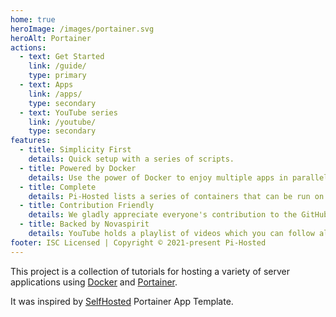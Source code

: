 ```yaml
---
home: true
heroImage: /images/portainer.svg
heroAlt: Portainer
actions:
  - text: Get Started
    link: /guide/
    type: primary
  - text: Apps
    link: /apps/
    type: secondary
  - text: YouTube series
    link: /youtube/
    type: secondary
features:
  - title: Simplicity First
    details: Quick setup with a series of scripts.
  - title: Powered by Docker
    details: Use the power of Docker to enjoy multiple apps in parallel.
  - title: Complete
    details: Pi-Hosted lists a series of containers that can be run on Raspberry Pi.
  - title: Contribution Friendly
    details: We gladly appreciate everyone's contribution to the GitHub repository!
  - title: Backed by Novaspirit
    details: YouTube holds a playlist of videos which you can follow along.
footer: ISC Licensed | Copyright © 2021-present Pi-Hosted
---
```


This project is a collection of tutorials for hosting a variety of server applications using [Docker](https://www.docker.com/) and [Portainer](https://github.com/portainer/portainer).

It was inspired by [SelfHosted](https://github.com/SelfhostedPro/selfhosted_templates) Portainer App Template.


